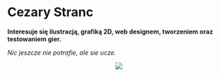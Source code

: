 # Cezary Stranc 

<b>Interesuje się ilustracją, grafiką 2D, web designem, tworzeniem oraz testowaniem gier.</b>  

<i>Nic jeszcze nie potrafie, ale sie ucze.</i>

<div id="header" align="center">
    <img src="https://im3.ezgif.com/tmp/ezgif-3-862cfac1e9.gif">
</div>

